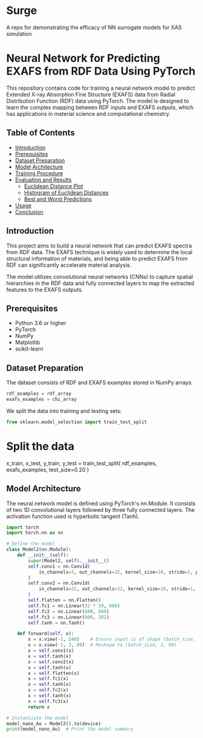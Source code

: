 # Surge
A repo for demonstrating the efficacy of NN surrogate models for XAS simulation

# Neural Network for Predicting EXAFS from RDF Data Using PyTorch

This repository contains code for training a neural network model to predict Extended X-ray Absorption Fine Structure (EXAFS) data from Radial Distribution Function (RDF) data using PyTorch. The model is designed to learn the complex mapping between RDF inputs and EXAFS outputs, which has applications in material science and computational chemistry.

## Table of Contents

- [Introduction](#introduction)
- [Prerequisites](#prerequisites)
- [Dataset Preparation](#dataset-preparation)
- [Model Architecture](#model-architecture)
- [Training Procedure](#training-procedure)
- [Evaluation and Results](#evaluation-and-results)
  - [Euclidean Distance Plot](#euclidean-distance-plot)
  - [Histogram of Euclidean Distances](#histogram-of-euclidean-distances)
  - [Best and Worst Predictions](#best-and-worst-predictions)
- [Usage](#usage)
- [Conclusion](#conclusion)

## Introduction

This project aims to build a neural network that can predict EXAFS spectra from RDF data. The EXAFS technique is widely used to determine the local structural information of materials, and being able to predict EXAFS from RDF can significantly accelerate material analysis.

The model utilizes convolutional neural networks (CNNs) to capture spatial hierarchies in the RDF data and fully connected layers to map the extracted features to the EXAFS outputs.

## Prerequisites

- Python 3.6 or higher
- PyTorch
- NumPy
- Matplotlib
- scikit-learn

## Dataset Preparation

The dataset consists of RDF and EXAFS examples stored in NumPy arrays:

```python
rdf_examples = rdf_array
exafs_examples = chi_array
```
We split the data into training and testing sets:
```python
from sklearn.model_selection import train_test_split
```
# Split the data
x_train, x_test, y_train, y_test = train_test_split(
    rdf_examples, exafs_examples, test_size=0.20
)

## Model Architecture
The neural network model is defined using PyTorch's nn.Module. It consists of two 1D convolutional layers followed by three fully connected layers. The activation function used is hyperbolic tangent (Tanh).

```python
import torch
import torch.nn as nn

# Define the model
class Model2(nn.Module):
    def __init__(self):
        super(Model2, self).__init__()
        self.conv1 = nn.Conv1d(
            in_channels=3, out_channels=32, kernel_size=10, stride=2, padding=4
        )
        self.conv2 = nn.Conv1d(
            in_channels=32, out_channels=32, kernel_size=10, stride=1, padding=4
        )
        self.flatten = nn.Flatten()
        self.fc1 = nn.Linear(32 * 39, 600)
        self.fc2 = nn.Linear(600, 600)
        self.fc3 = nn.Linear(600, 201)
        self.tanh = nn.Tanh()

    def forward(self, x):
        x = x.view(-1, 240)    # Ensure input is of shape (batch_size, 240)
        x = x.view(-1, 3, 80)  # Reshape to (batch_size, 3, 80)
        x = self.conv1(x)
        x = self.tanh(x)
        x = self.conv2(x)
        x = self.tanh(x)
        x = self.flatten(x)
        x = self.fc1(x)
        x = self.tanh(x)
        x = self.fc2(x)
        x = self.tanh(x)
        x = self.fc3(x)
        return x

# Instantiate the model
model_nano_Au = Model2().to(device)
print(model_nano_Au)  # Print the model summary
```
